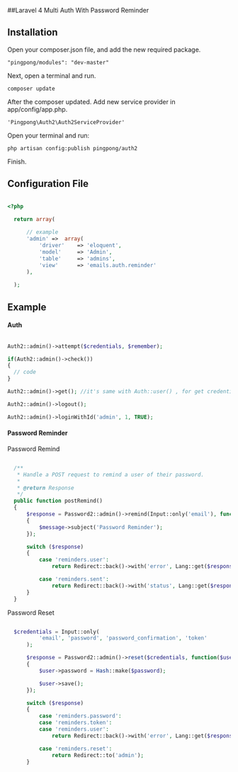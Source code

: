 ##Laravel 4 Multi Auth With Password Reminder


## Installation

Open your composer.json file, and add the new required package.

  ```
  "pingpong/modules": "dev-master" 
  ```

Next, open a terminal and run.

  ```
  composer update 
  ```
  
After the composer updated. Add new service provider in app/config/app.php.

  ```
  'Pingpong\Auth2\Auth2ServiceProvider'
  ```
Open your terminal and run:
  
  ```
  php artisan config:publish pingpong/auth2
  ```
  
Finish.

## Configuration File

  ```php
  
  <?php
  
    return array(
    
    	// example 
    	'admin'	=>	array(
    		'driver' 	=> 'eloquent',
    		'model' 	=> 'Admin',
    		'table' 	=> 'admins',
    		'view' 		=> 'emails.auth.reminder'
    	),		
    
    );

  ```
## Example

#### Auth

  
  ```php
  
  Auth2::admin()->attempt($credentials, $remember);
  
  if(Auth2::admin()->check())
  {
    // code
  }
  
  Auth2::admin()->get(); //it's same with Auth::user() , for get credentials
  
  Auth2::admin()->logout();
  
  Auth2::admin()->loginWithId('admin', 1, TRUE);
  
  ```
  
#### Password Reminder
  
  Password Remind
  
  ```php
  
    /**
	 * Handle a POST request to remind a user of their password.
	 *
	 * @return Response
	 */
	public function postRemind()
	{
		$response = Password2::admin()->remind(Input::only('email'), function($message)
		{
		    $message->subject('Password Reminder');
		});

		switch ($response)
		{
			case 'reminders.user':
				return Redirect::back()->with('error', Lang::get($response));

			case 'reminders.sent':
				return Redirect::back()->with('status', Lang::get($response));
		}
	}
  ```
  
  Password Reset

  ```php
  
    $credentials = Input::only(
			'email', 'password', 'password_confirmation', 'token'
		);

		$response = Password2::admin()->reset($credentials, function($user, $password)
		{
			$user->password = Hash::make($password);

			$user->save();
		});

		switch ($response)
		{
			case 'reminders.password':
			case 'reminders.token':
			case 'reminders.user':
				return Redirect::back()->with('error', Lang::get($response));

			case 'reminders.reset':
				return Redirect::to('admin');
		}
  ```
  
